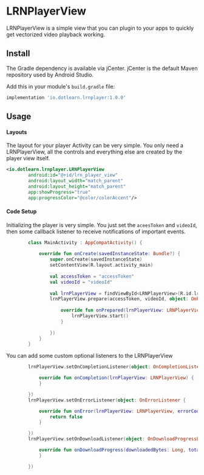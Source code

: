 # LRNPlayerView
LRNPlayerView is a simple view that you can plugin to your apps to quickly get vectorized video playback working.

## Install
The Gradle dependency is available via jCenter. jCenter is the default Maven repository used by Android Studio.

Add this in your module's `build.gradle` file:
```groovy
implementation 'io.dotlearn.lrnplayer:1.0.0'
```

## Usage

#### Layouts
The layout for your player Activity can be very simple. You only need a LRNPlayerView, all the controls and everything else are created by the player view itself.
```xml
<io.dotlearn.lrnplayer.LRNPlayerView
        android:id="@+id/lrn_player_view"
        android:layout_width="match_parent"
        android:layout_height="match_parent"
        app:showProgress="true"
        app:progressColor="@color/colorAccent"/>
```

#### Code Setup

Initializing the player is very simple. You just set the `aceesToken` and `videoId`, then some callback listener to receive notifications of important events.
```kotlin
        class MainActivity : AppCompatActivity() {
        
            override fun onCreate(savedInstanceState: Bundle?) {
                super.onCreate(savedInstanceState)
                setContentView(R.layout.activity_main)
        
                val accessToken = "accessToken"
                val videoId = "videoId"
        
                val lrnPlayerView = findViewById<LRNPlayerView>(R.id.lrn_player_view)
                lrnPlayerView.prepare(accessToken, videoId, object: OnPreparedListener {
        
                    override fun onPrepared(lrnPlayerView: LRNPlayerView) {
                        lrnPlayerView.start()
                    }
        
                })
            }
        }
```

You can add some custom optional listeners to the LRNPlayerView
```kotlin
        lrnPlayerView.setOnCompletionListener(object: OnCompletionListener {

            override fun onCompletion(lrnPlayerView: LRNPlayerView) {
            }

        })
        lrnPlayerView.setOnErrorListener(object: OnErrorListener {

            override fun onError(lrnPlayerView: LRNPlayerView, errorCode: ErrorCode): Boolean {
                return false
            }

        })
        lrnPlayerView.setOnDownloadListener(object: OnDownloadProgressListener{

            override fun onDownloadProgress(downloadedBytes: Long, totalBytes: Long) {
            }

        })
```